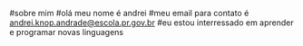 #sobre mim
#olá meu nome é andrei
#meu email para contato é andrei.knop.andrade@escola.pr.gov.br
#eu estou interressado em aprender e programar novas linguagens 
